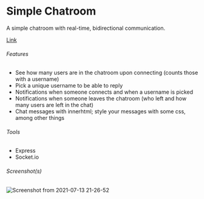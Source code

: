 # Simple Chatroom

A simple chatroom with real-time, bidirectional communication.

[Link](https://azy-chatroom.herokuapp.com/)

###### Features
* See how many users are in the chatroom upon connecting (counts those with a username)
* Pick a unique username to be able to reply
* Notifications when someone connects and when a username is picked 
* Notifications when someone leaves the chatroom (who left and how many users are left in the chat)
* Chat messages with innerhtml; style your messages with some css, among other things

###### Tools
* Express
* Socket.io

###### Screenshot(s)
![Screenshot from 2021-07-13 21-26-52](https://user-images.githubusercontent.com/25674257/125515864-1eca2613-809b-4a65-9aa1-aa32b7787679.png)
